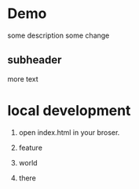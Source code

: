 # Demo

some description
some change

## subheader

more text

# local development

1. open index.html in your broser.

2. feature

3. world
3. there

